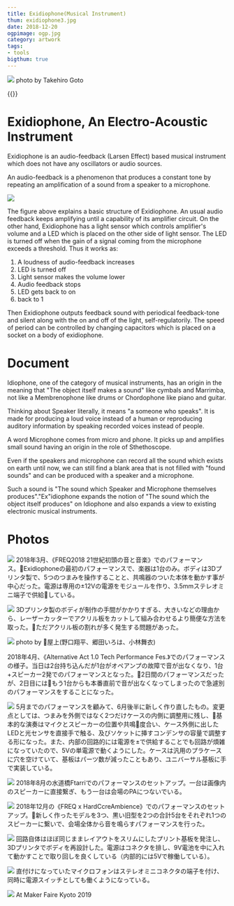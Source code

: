```yaml
---
title: Exidiophone(Musical Instrument)
thum: exidiophone3.jpg
date: 2018-12-20
ogpimage: ogp.jpg
category: artwork
tags:
- tools
bigthum: true
---
```


![](exidiophone5.jpg)
photo by Takehiro Goto

{{<youtube ke5x3pJTT5A>}}

# Exidiophone, An Electro-Acoustic Instrument

Exidiophone is an audio-feedback (Larsen Effect) based musical instrument which does not have any oscillators or audio sources.

An audio-feedback is a phenomenon that produces a constant tone by repeating an amplification of a sound from a speaker to a microphone.

![](exidiophone-system-en.jpg)

The figure above explains a basic structure of Exidiophone.
An usual audio feedback keeps amplifying until a capability of its amplifier circuit. On the other hand, Exidiophone has a light sensor which controls amplifier's volume and a LED which is placed on the other side of light sensor. The LED is turned off when the gain of a signal coming from the microphone exceeds a threshold. Thus it works as:

1. A loudness of audio-feedback increases
2. LED is turned off
3. Light sensor makes the volume lower
4. Audio feedback stops
5. LED gets back to on
6. back to 1

Then Exidiophone outputs feedback sound with periodical feedback-tone and silent along with the on and off of the light, self-regulatorily. The speed of period can be controlled by changing capacitors which is placed on a socket on a body of exidiophone.


# Document

Idiophone, one of the category of musical instruments, has an origin in the meaning that "The object itself makes a sound" like cymbals and Marrimba, not like a Membrenophone like drums or Chordophone like piano and guitar.

Thinking about Speaker literally, it means "a someone who speaks". It is made for producing a loud voice instead of a human or reproducing auditory information by speaking recorded voices instead of people.

A word Microphone comes from micro and phone. It picks up and amplifies small sound having an origin in the role of Sthethoscope.

Even if the speakers and microphone can record all the sound which exists on earth until now, we can still find a blank area that is not filled with "found sounds" and can be produced with a speaker and a microphone.

Such a sound is "The sound which Speaker and Microphone themselves produces"."Ex"idiophone expands the notion of "The sound which the object itself produces" on Idiophone and also expands a view to existing electronic musical instruments.

# Photos

![](exidiophone9.jpg)
2018年3月、《FREQ2018 21世紀初頭の音と音楽》でのパフォーマンス。Exidiophoneの最初のパフォーマンスで、楽器は1台のみ。ボディは3Dプリンタ製で、5つのつまみを操作することと、共鳴器のついた本体を動かす事が中心だった。電源は専用の±12Vの電源をモジュールを作り、3.5mmステレオミニ端子で供給している。

![](exidiophone8.jpg)
3Dプリンタ製のボディが制作の手間がかかりすぎる、大きいなどの理由から、レーザーカッターでアクリル板をカットして組み合わせるより簡便な方法を取った。ただアクリル板の割れが多く発生する問題があった。

![](exidiophone4.jpg)
photo by 屋上(野口翔平、郷田いろは、小林舞衣)

2018年4月、《Alternative Act 1.0 Tech Performance Fes.》でのパフォーマンスの様子。当日は2台持ち込んだが1台がオペアンプの故障で音が出なくなり、1台+スピーカー2発でのパフォーマンスとなった。2日間のパフォーマンスだったが、2日目にはもう1台からも本番直前で音が出なくなってしまったので急遽別のパフォーマンスをすることになった。

![](exidiophone7.jpg)
5月までのパフォーマンスを顧みて、6月後半に新しく作り直したもの。変更点としては、つまみを外側ではなく2つだけケースの内側に調整用に残し、基本的な演奏はマイクとスピーカーの位置や共鳴度合い、ケース外側に出したLEDと光センサを直接手で触る、及びソケットに挿すコンデンサの容量で調整する形になった。また、内部の回路的には電源を±で供給することでも回路が煩雑になっていたので、5Vの単電源で動くようにした。ケースは汎用のプラケースに穴を空けていて、基板はパーツ数が減ったこともあり、ユニバーサル基板に手で実装している。


![](exidiophone6.jpg)
2018年8月の水道橋Ftarriでのパフォーマンスのセットアップ。一台は画像内のスピーカーに直接繋ぎ、もう一台は会場のPAにつないでいる。

![](exidiophone3.jpg)
2018年12月の《FREQ x HardCcreAmbience》でのパフォーマンスのセットアップ。新しく作ったモデルを3つ、黒い旧型を2つの合計5台をそれぞれ1つのスピーカーに繋いで、会場全体から音を鳴らすパフォーマンスを行った。


![](exidiophone1.png)
回路自体はほぼ同じままレイアウトをスリムにしたプリント基板を発注し、3Dプリンタでボディを再設計した。電源はコネクタを排し、9V電池を中に入れて動かすことで取り回しを良くしている（内部的には5Vで稼働している）。

![](exidiophone2.jpg)
直付けになっていたマイクロフォンはステレオミニコネクタの端子を付け、同時に電源スイッチとしても働くようになっている。


![](exidiophone11.jpg)
At Maker Faire Kyoto 2019
